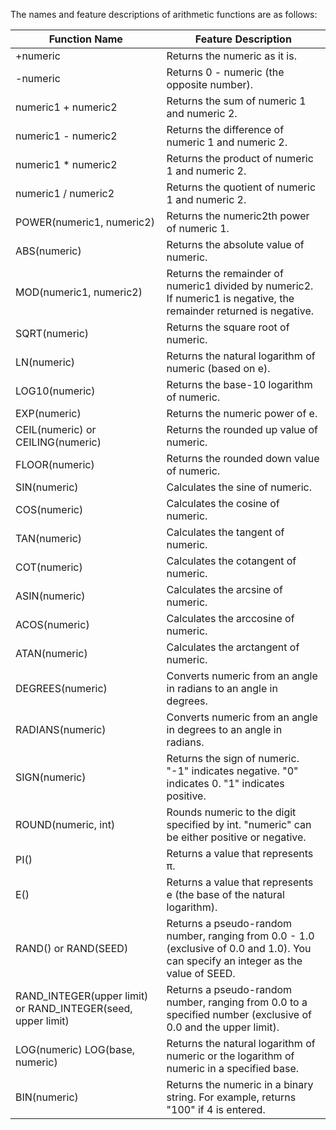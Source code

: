 The names and feature descriptions of arithmetic functions are as follows:

| Function Name | Feature Description |
| ----- | ----- |
| +numeric	| Returns the numeric as it is. |
| -numeric	| Returns 0 - numeric (the opposite number). |
| numeric1 + numeric2	| Returns the sum of numeric 1 and numeric 2. |
| numeric1 - numeric2	 | Returns the difference of numeric 1 and numeric 2. |
| numeric1 * numeric2  | Returns the product of numeric 1 and numeric 2. |
| numeric1 / numeric2	 | Returns the quotient of numeric 1 and numeric 2. |
| POWER(numeric1, numeric2) | Returns the numeric2th power of numeric 1. |
| ABS(numeric)	| Returns the absolute value of numeric. |
| MOD(numeric1, numeric2)	| Returns the remainder of numeric1 divided by numeric2. If numeric1 is negative, the remainder returned is negative. |
| SQRT(numeric)	| Returns the square root of numeric. |
| LN(numeric)	| Returns the natural logarithm of numeric (based on e). |
| LOG10(numeric) | Returns the base-10 logarithm of numeric. |
| EXP(numeric)	| Returns the numeric power of e. |
| CEIL(numeric) or CEILING(numeric)	| Returns the rounded up value of numeric. |
| FLOOR(numeric) |	Returns the rounded down value of numeric. |
| SIN(numeric)	| Calculates the sine of numeric. |
| COS(numeric) | Calculates the cosine of numeric. |
| TAN(numeric)	| Calculates the tangent of numeric. |
| COT(numeric)	| Calculates the cotangent of numeric. |
| ASIN(numeric)	| Calculates the arcsine of numeric. |
| ACOS(numeric)	| Calculates the arccosine of numeric. |
| ATAN(numeric)	| Calculates the arctangent of numeric. |
| DEGREES(numeric)	| Converts numeric from an angle in radians to an angle in degrees. |
| RADIANS(numeric)	| Converts numeric from an angle in degrees to an angle in radians. |
| SIGN(numeric)	| Returns the sign of numeric. "-1" indicates negative. "0" indicates 0. "1" indicates positive. |
| ROUND(numeric, int)	| Rounds numeric to the digit specified by int. "numeric" can be either positive or negative. |
| PI()	| Returns a value that represents π. |
| E()	| Returns a value that represents e (the base of the natural logarithm). |
| RAND() or RAND(SEED)	| Returns a pseudo-random number, ranging from 0.0 - 1.0 (exclusive of 0.0 and 1.0). You can specify an integer as the value of SEED. |
| RAND_INTEGER(upper limit) or RAND_INTEGER(seed, upper limit)	| Returns a pseudo-random number, ranging from 0.0 to a specified number (exclusive of 0.0 and the upper limit). |
| LOG(numeric) LOG(base, numeric)	| Returns the natural logarithm of numeric or the logarithm of numeric in a specified base. |
| BIN(numeric)	| Returns the numeric in a binary string. For example, returns "100" if 4 is entered. |

